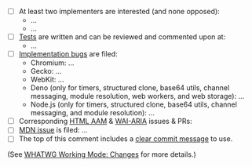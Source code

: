 <!--
Thank you for contributing to the HTML Standard! Please describe the change you are making and complete the checklist below if your change is not editorial.

When you submit this PR, and each time you edit this comment (including checking a checkbox through the UI!), PR Preview will run and update it. As such make any edits in one go and only after PR Preview has run.

If you think your PR is ready to land, please double-check that the build is passing and the checklist is complete before pinging.
-->

- [ ] At least two implementers are interested (and none opposed):
   * …
   * …
- [ ] [Tests](https://github.com/web-platform-tests/wpt) are written and can be reviewed and commented upon at:
   * … <!-- If these tests are tentative, link a PR to make them non-tentative. -->
- [ ] [Implementation bugs](https://github.com/whatwg/meta/blob/main/MAINTAINERS.md#handling-pull-requests) are filed:
   * Chromium: …
   * Gecko: …
   * WebKit: …
   * Deno (only for timers, structured clone, base64 utils, channel messaging, module resolution, web workers, and web storage): …
   * Node.js (only for timers, structured clone, base64 utils, channel messaging, and module resolution): …
- [ ] Corresponding [HTML AAM](https://w3c.github.io/html-aam/) & [WAI-ARIA](https://w3c.github.io/aria/) issues & PRs:
- [ ] [MDN issue](https://github.com/whatwg/meta/blob/main/MAINTAINERS.md#handling-pull-requests) is filed: …
- [ ] The top of this comment includes a [clear commit message](https://github.com/whatwg/meta/blob/main/COMMITTING.md) to use. <!-- If you created this PR from a single commit, Github copied its message. Otherwise, you need to add a commit message yourself. -->

(See [WHATWG Working Mode: Changes](https://whatwg.org/working-mode#changes) for more details.)
